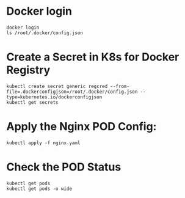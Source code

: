 # Docker login
```
docker login
ls /root/.docker/config.json
```

# Create a Secret in K8s for Docker Registry
```
kubectl create secret generic regcred --from-file=.dockerconfigjson=/root/.docker/config.json --type=kubernetes.io/dockerconfigjson 
kubectl get secrets  
```

# Apply the Nginx POD Config: 
```
kubectl apply -f nginx.yaml
```

# Check the POD Status 
```
kubectl get pods
kubectl get pods -o wide 
```
